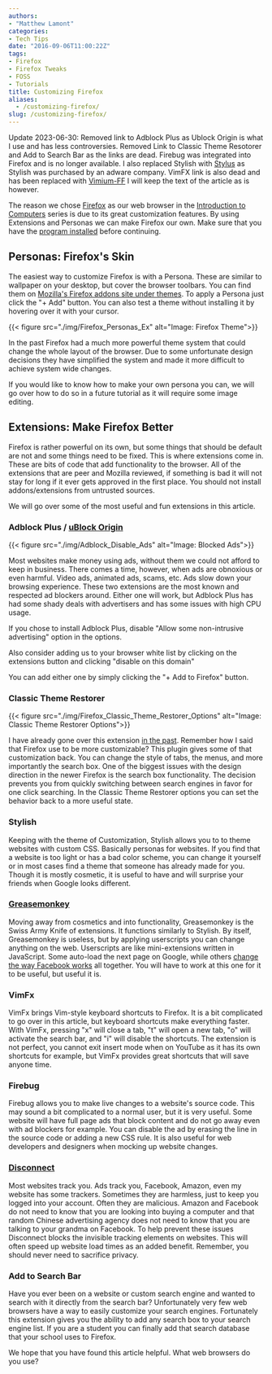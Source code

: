 ```yaml
---
authors: 
- "Matthew Lamont"
categories:
- Tech Tips
date: "2016-09-06T11:00:22Z"
tags:
- Firefox
- Firefox Tweaks
- FOSS
- Tutorials
title: Customizing Firefox
aliases:
  - /customizing-firefox/
slug: /customizing-firefox/
---
```


Update 2023-06-30: Removed link to Adblock Plus as Ublock Origin is what I use and has less controversies. Removed Link to Classic Theme Resotorer and Add to Search Bar as the links are dead. Firebug was integrated into Firefox and is no longer available. I also replaced Stylish with [Stylus](https://addons.mozilla.org/en-US/firefox/addon/styl-us/) as Stylish was purchased by an adware company. VimFX link is also dead and has been replaced with [Vimium-FF](https://addons.mozilla.org/en-US/firefox/addon/vimium-ff/) I will keep the text of the article as is however.

The reason we chose [Firefox](https://www.mozilla.org/en-US/firefox/new/) as our web browser in the [Introduction to Computers](https://www.blog.mattlamont.com/internet-introduction-computers/) series is due to its great customization features. By using Extensions and Personas we can make Firefox our own. Make sure that you have the [program installed](https://www.blog.mattlamont.com/internet-introduction-computers/#Installing-Firefox) before continuing.

## Personas: Firefox's Skin

The easiest way to customize Firefox is with a Persona. These are similar to wallpaper on your desktop, but cover the browser toolbars. You can find them on [Mozilla's Firefox addons site under themes](https://addons.mozilla.org/en-US/firefox/themes/). To apply a Persona just click the "+ Add" button. You can also test a theme without installing it by hovering over it with your cursor.

{{< figure src="./img/Firefox_Personas_Ex" alt="Image: Firefox Theme">}}

In the past Firefox had a much more powerful theme system that could change the whole layout of the browser. Due to some unfortunate design decisions they have simplified the system and made it more difficult to achieve system wide changes.

If you would like to know how to make your own persona you can, we will go over how to do so in a future tutorial as it will require some image editing.

## Extensions: Make Firefox Better

Firefox is rather powerful on its own, but some things that should be default are not and some things need to be fixed. This is where extensions come in. These are bits of code that add functionality to the browser. All of the extensions that are peer and Mozilla reviewed, if something is bad it will not stay for long if it ever gets approved in the first place. You should not install addons/extensions from untrusted sources.

We will go over some of the most useful and fun extensions in this article.

### Adblock Plus / [uBlock Origin](https://addons.mozilla.org/en-US/firefox/addon/ublock-origin/)</a>

{{< figure src="./img/Adblock_Disable_Ads" alt="Image: Blocked Ads">}}

Most websites make money using ads, without them we could not afford to keep in business. There comes a time, however, when ads are obnoxious or even harmful. Video ads, animated ads, scams, etc. Ads slow down your browsing experience. These two extensions are the most known and respected ad blockers around. Either one will work, but Adblock Plus has had some shady deals with advertisers and has some issues with high CPU usage.

If you chose to install Adblock Plus, disable "Allow some non-intrusive advertising" option in the options.

Also consider adding us to your browser white list by clicking on the extensions button and clicking "disable on this domain"

You can add either one by simply clicking the "+ Add to Firefox" button.

### Classic Theme Restorer

{{< figure src="./img/Firefox_Classic_Theme_Restorer_Options" alt="Image: Classic Theme Restorer Options">}}

I have already gone over this extension [in the past](https://www.blog.mattlamont.com/how-to-restore-the-old-firefox-look-to-firefox-29/). Remember how I said that Firefox use to be more customizable? This plugin gives some of that customization back. You can change the style of tabs, the menus, and more importantly the search box. One of the biggest issues with the design direction in the newer Firefox is the search box functionality. The decision prevents you from quickly switching between search engines in favor for one click searching. In the Classic Theme Restorer options you can set the behavior back to a more useful state.

### Stylish
Keeping with the theme of Customization, Stylish allows you to to theme websites with custom CSS. Basically personas for websites. If you find that a website is too light or has a bad color scheme, you can change it yourself or in most cases find a theme that someone has already made for you. Though it is mostly cosmetic, it is useful to have and will surprise your friends when Google looks different.

### [Greasemonkey](https://addons.mozilla.org/en-US/firefox/addon/greasemonkey/)

Moving away from cosmetics and into functionality, Greasemonkey is the Swiss Army Knife of extensions. It functions similarly to Stylish. By itself, Greasemonkey is useless, but by applying userscripts you can change anything on the web. Userscripts are like mini-extensions written in JavaScript. Some auto-load the next page on Google, while others [change the way Facebook works](http://socialfixer.com/download.html) all together. You will have to work at this one for it to be useful, but useful it is.

### VimFx

VimFx brings Vim-style keyboard shortcuts to Firefox. It is a bit complicated to go over in this article, but keyboard shortcuts make everything faster. With VimFx, pressing "x" will close a tab, "t" will open a new tab, "o" will activate the search bar, and "i" will disable the shortcuts. The extension is not perfect, you cannot exit insert mode when on YouTube as it has its own shortcuts for example, but VimFx provides great shortcuts that will save anyone time.

### Firebug

Firebug allows you to make live changes to a website's source code. This may sound a bit complicated to a normal user, but it is very useful. Some website will have full page ads that block content and do not go away even with ad blockers for example. You can disable the ad by erasing the line in the source code or adding a new CSS rule. It is also useful for web developers and designers when mocking up website changes.

### [Disconnect](https://addons.mozilla.org/en-US/firefox/addon/disconnect/)

Most websites track you. Ads track you, Facebook, Amazon, even my website has some trackers. Sometimes they are harmless, just to keep you logged into your account. Often they are malicious. Amazon and Facebook do not need to know that you are looking into buying a computer and that random Chinese advertising agency does not need to know that you are talking to your grandma on Facebook. To help prevent these issues Disconnect blocks the invisible tracking elements on websites. This will often speed up website load times as an added benefit. Remember, you should never need to sacrifice privacy.

### Add to Search Bar

Have you ever been on a website or custom search engine and wanted to search with it directly from the search bar? Unfortunately very few web browsers have a way to easily customize your search engines. Fortunately this extension gives you the ability to add any search box to your search engine list. If you are a student you can finally add that search database that your school uses to Firefox.

We hope that you have found this article helpful. What web browsers do you use?